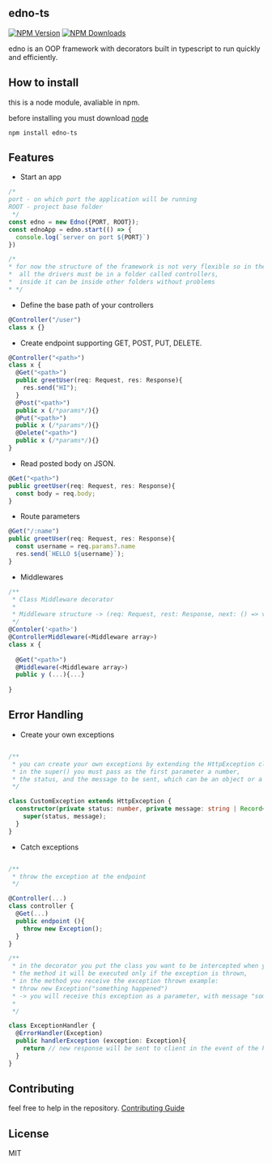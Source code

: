 ## edno-ts

[![NPM Version][npm-image]][npm-url]
[![NPM Downloads][downloads-image]][downloads-url]

edno is an OOP framework with decorators built in typescript to run quickly and efficiently.

## How to install

this is a node module, avaliable in npm.

before installing you must download [node](https://nodejs.org/es/)

    npm install edno-ts

## Features
- Start an app
```ts
/* 
port - on which port the application will be running
ROOT - project base folder   
 */
const edno = new Edno({PORT, ROOT});
const ednoApp = edno.start(() => {
  console.log(`server on port ${PORT}`)
})

/*
* for now the structure of the framework is not very flexible so in the ROOT,
*  all the drivers must be in a folder called controllers,
*  inside it can be inside other folders without problems
* */
```
- Define the base path of your controllers
```ts
@Controller("/user")
class x {}
```
- Create endpoint supporting GET, POST, PUT, DELETE.
```ts
@Controller("<path>")
class x {
  @Get("<path>")
  public greetUser(req: Request, res: Response){
    res.send("HI");
  }
  @Post("<path>")
  public x (/*params*/){}
  @Put("<path>")
  public x (/*params*/){}
  @Delete("<path>")
  public x (/*params*/){}
}
```
- Read posted body on JSON.
```ts
@Get("<path>")
public greetUser(req: Request, res: Response){
  const body = req.body;
}
```
- Route parameters
```ts
@Get("/:name")
public greetUser(req: Request, res: Response){
  const username = req.params?.name
  res.send(`HELLO ${username}`);
}
```

- Middlewares
```ts
/**
 * Class Middleware decorator
 * 
 * Middleware structure -> (req: Request, rest: Response, next: () => void) => void
 */
@Contoler('<path>')
@ControllerMiddleware(<Middleware array>)
class x {
  
  @Get("<path>")
  @Middleware(<Middleware array>)
  public y (...){...}
  
}
```

## Error Handling

- Create your own exceptions

```ts

/**
 * you can create your own exceptions by extending the HttpException class,
 * in the super() you must pass as the first parameter a number,
 * the status, and the message to be sent, which can be an object or a string.
 */

class CustomException extends HttpException {
  constructor(private status: number, private message: string | Record<string, any>) {
    super(status, message);
  }
}
```

- Catch exceptions

```ts

/**
 * throw the exception at the endpoint
 */

@Controller(...)
class controller {
  @Get(...)
  public endpoint (){
    throw new Exception();
  }
}

/**
 * in the decorator you put the class you want to be intercepted when you throw it,
 * the method it will be executed only if the exception is thrown,
 * in the method you receive the exception thrown example: 
 * throw new Exception("something happened")
 * -> you will receive this exception as a parameter, with message "something happened", etc.
 * 
 */

class ExceptionHandler {
  @ErrorHandler(Exception)
  public handlerException (exception: Exception){
    return // new response will be sent to client in the event of the handled exception
  }
}
```

## Contributing

feel free to help in the repository.
[Contributing Guide](https://github.com/Blopaa/Edno#CONTRIBUTING.md)

## License

MIT

[npm-url]: https://npmjs.org/package/edno-ts

[npm-image]: https://img.shields.io/npm/v/edno-ts.svg

[downloads-image]: https://img.shields.io/npm/dm/edno-ts.svg

[downloads-url]: https://npmcharts.com/compare/edno-ts?minimal=true